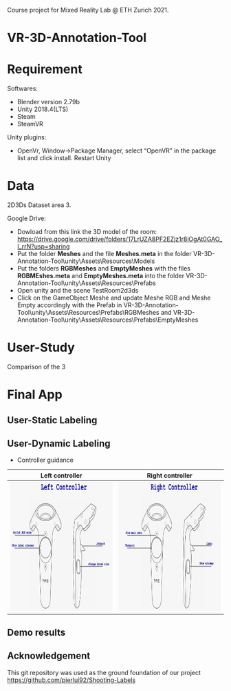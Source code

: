 Course project for Mixed Reality Lab @ ETH Zurich 2021.
# VR-3D-Annotation-Tool

# Requirement 
Softwares: 
- Blender version 2.79b 
- Unity 2018.4(LTS)
- Steam 
- SteamVR

Unity plugins: 
- OpenVr, Window->Package Manager, select “OpenVR” in the package list and click install. Restart Unity

# Data
2D3Ds Dataset area 3.

Google Drive: 
- Dowload from this link the 3D model of the room: https://drive.google.com/drive/folders/17LrUZA8PF2EZjz1r8iOgAt0GAO_l_rrN?usp=sharing
- Put the folder **Meshes** and the file **Meshes.meta** in the folder VR-3D-Annotation-Tool\unity\Assets\Resources\Models
- Put the folders **RGBMeshes** and **EmptyMeshes** with the files **RGBMEshes.meta** and **EmptyMeshes.meta** into the folder VR-3D-Annotation-Tool\unity\Assets\Resources\Prefabs
- Open unity and the scene TestRoom2d3ds
- Click on the GameObject Meshe and update Meshe RGB and Meshe Empty accordingly with the Prefab in VR-3D-Annotation-Tool\unity\Assets\Resources\Prefabs\RGBMeshes and VR-3D-Annotation-Tool\unity\Assets\Resources\Prefabs\EmptyMeshes  


# User-Study

Comparison of the 3

# Final App 

## User-Static Labeling 

## User-Dynamic Labeling
-  Controller guidance

Left controller            |          Right controller   
:-------------------------:|:-------------------------:
<img src="https://github.com/SherryJYC/VR-3D-Annotation-Tool/blob/main/misc/controller_guide-left.png" alt="drawing" height="300" width="500"/>  | <img src="https://github.com/SherryJYC/VR-3D-Annotation-Tool/blob/main/misc/controller_guide-right.png" alt="drawing" height="300" width="500"/> 

## Demo results

## Acknowledgement
This git repository was used as the ground foundation of our project
https://github.com/pierlui92/Shooting-Labels


